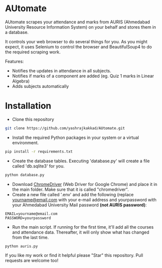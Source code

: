# AUtomate

AUtomate scrapes your attendance and marks from AURIS (Ahmedabad University Resource Information System) on your behalf and stores them in a database. 

It controls your web browser to do several things for you. As you might expect, it uses Selenium to control the browser and BeautifulSoup4 to do the required scraping work.

Features:
  - Notifies the updates in attendance in all subjects.
  - Notifies if marks of a component are added (eg. Quiz 1 marks in Linear Algebra)
  - Adds subjects automatically


# Installation
  - Clone this repository
```sh
git clone https://github.com/yashrajkakkad/AUtomate.git
```
  - Install the required Python packages in your system or a virtual environment.
```sh
pip install -r requirements.txt
```
  - Create the database tables. Executing 'database.py' will create a file called 'db.sqlite3' for you.
```sh
python database.py
```
  - Download [ChromeDriver](https://chromedriver.chromium.org/downloads) (Web Driver for Google Chrome) and place it in the main folder. Make sure that it is called "chromedriver".
  - Create a new file called '.env' and add the following (replace yourname@email.com with your e-mail address and yourpassword with your Ahmedabad University Mail password **(not AURIS password)**:
```
EMAIL=yourname@email.com
PASSWORD=yourpassword
```
  - Run the main script. If running for the first time, it'll add all the courses and attendance data. Thereafter, it will only show what has changed from the last time.
```sh
python auris.py
```

If you like my work or find it helpful please "Star" this repository. Pull requests are welcome too!
